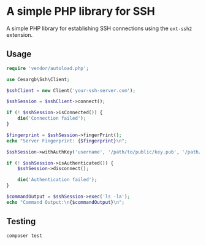 # A simple PHP library for SSH

A simple PHP library for establishing SSH connections using the `ext-ssh2` extension.

## Usage

``` php
require 'vendor/autoload.php';

use Cesargb\Ssh\Client;

$sshClient = new Client('your-ssh-server.com');

$sshSession = $sshClient->connect();

if (! $sshSession->isConnected()) {
    die('Connection failed');
}

$fingerprint = $sshSession->fingerPrint();
echo "Server Fingerprint: {$fingerprint}\n";

$sshSession->withAuthKey('username', '/path/to/public/key.pub', '/path/to/private/key');

if (! $sshSession->isAuthenticated()) {
    $sshSession->disconnect();

    die('Authentication failed');
}

$commandOutput = $sshSession->exec('ls -la');
echo "Command Output:\n{$commandOutput}\n";


```

## Testing

``` bash
composer test
```

